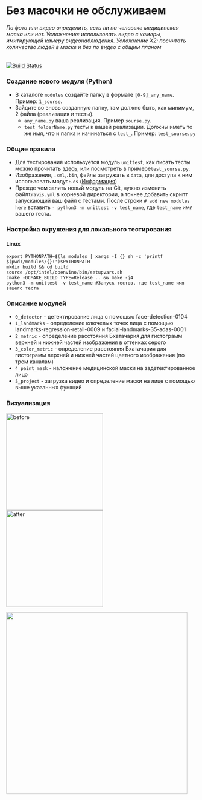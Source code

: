 # Без масочки не обслуживаем


###### По фото или видео определить, есть ли на человеке медицинская маска или нет. Усложнение: использовать видео с камеры, имитирующей камеру видеонаблюдения. Усложнение Х2: посчитать количество людей в маске и без по видео с общим планом

[![Build Status](https://travis-ci.com/SinM9/no_service_without_masks.svg?branch=master)](https://travis-ci.com/SinM9/no_service_without_masks)

### Создание нового модуля (Python)

- В каталоге `modules` создайте папку в формате `[0-9]_any_name`. Пример: `1_sourse`.
- Зайдите во вновь созданную папку, там должно быть, как минимум, 2 файла (реализация и тесты).
  - `any_name.py` ваша реализация. Пример `sourse.py`.
  - `test_folderName.py` тесты к вашей реализации. Должны иметь то же имя, что и папка и начинаться с `test_`. Пример: `test_sourse.py`  

### Общие правила

- Для тестирования используется модуль `unittest`, как писать тесты можно прочитать [здесь](https://docs.python.org/3/library/unittest.html), или посмотреть в примере`test_sourse.py`.
- Изображения, `.xml`,`.bin`, файлы загружать в `data`, для доступа к ним использовать модуль `os` ([Информация](https://docs.python.org/3/library/os.path.html#module-os.path))
- Прежде чем залить новый модуль на Git, нужно изменить файл`travis.yml` в корневой директории, а точнее добавить скрипт запускающий ваш файл с тестами. После строки `# add new modules here` вставить `- python3 -m unittest -v test_name`, где `test_name` имя вашего теста.

### Настройка окружения для локального тестирования

#### Linux

```
export PYTHONPATH=$(ls modules | xargs -I {} sh -c 'printf $(pwd)/modules/{}:')$PYTHONPATH
mkdir build && cd build
source /opt/intel/openvino/bin/setupvars.sh
cmake -DCMAKE_BUILD_TYPE=Release .. && make -j4
python3 -m unittest -v test_name #Запуск тестов, где test_name имя вашего теста
```

### Описание модулей
- `0_detector` - детектирование лица с помощью face-detection-0104
- `1_landmarks` - определение ключевых точек лица с помощью landmarks-regression-retail-0009 и facial-landmarks-35-adas-0001
- `2_metric` - определение расстояния Бхатачария для гистограмм верхней и нижней частей изображения в оттенках серого
- `3_color_metric` - определение расстояния Бхатачария для гистограмм верхней и нижней частей цветного изображения (по трем каналам)
- `4_paint_mask` - наложение медицинской маски на задетектированное лицо
- `5_project` - загрузка видео и определение маски на лице с помощью выше указанных функций

### Визуализация

<img src="data/conference.png" width="256" title="before"> <img src="data/out.png" width="256" title="after">

<img src="data/gif1.gif" width="480"> 
